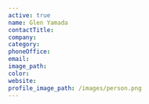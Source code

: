```yaml
---
active: true
name: Glen Yamada
contactTitle:
company:
category:
phoneOffice:
email:
image_path:
color:
website:
profile_image_path: /images/person.png
---
```

